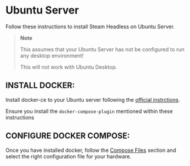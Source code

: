 # Ubuntu Server

Follow these instructions to install Steam Headless on Ubuntu Server.

> __Note__
>
> This assumes that your Ubuntu Server has not be configured to run any desktop environment!
> 
> This will not work with Ubuntu Desktop.


## INSTALL DOCKER:

Install docker-ce to your Ubuntu server following the [official instrctions](https://docs.docker.com/engine/install/ubuntu/).

Ensure you install the `docker-compose-plugin` mentioned within these instructions


## CONFIGURE DOCKER COMPOSE:

Once you have installed docker, follow the [Compose Files](./docker-compose.md) section and select the right configuration file for your hardware.

